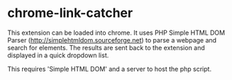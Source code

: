chrome-link-catcher
===================

This extension can be loaded into chrome. It uses PHP Simple HTML DOM Parser (http://simplehtmldom.sourceforge.net) to parse a webpage and search for <a> elements. The results are sent back to the extension and displayed in a quick dropdown list.

This requires 'Simple HTML DOM' and a server to host the php script.
